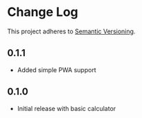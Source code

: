 # Change Log
This project adheres to [Semantic Versioning](http://semver.org/).

## 0.1.1
* Added simple PWA support

## 0.1.0
* Initial release with basic calculator
